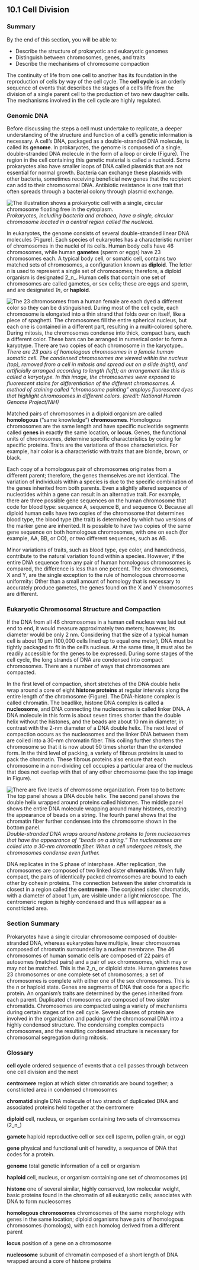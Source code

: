 ##  10.1 Cell Division 

### Summary

By the end of this section, you will be able to: 

  - Describe the structure of prokaryotic and eukaryotic genomes
  - Distinguish between chromosomes, genes, and traits
  - Describe the mechanisms of chromosome compaction

The continuity of life from one cell to another has its foundation in the reproduction of cells by way of the cell cycle. The **cell cycle** is an orderly sequence of events that describes the stages of a cell’s life from the division of a single parent cell to the production of two new daughter cells. The mechanisms involved in the cell cycle are highly regulated.

### Genomic DNA

Before discussing the steps a cell must undertake to replicate, a deeper understanding of the structure and function of a cell’s genetic information is necessary. A cell’s DNA, packaged as a double-stranded DNA molecule, is called its **genome**. In prokaryotes, the genome is composed of a single, double-stranded DNA molecule in the form of a loop or circle (Figure). The region in the cell containing this genetic material is called a nucleoid. Some prokaryotes also have smaller loops of DNA called plasmids that are not essential for normal growth. Bacteria can exchange these plasmids with other bacteria, sometimes receiving beneficial new genes that the recipient can add to their chromosomal DNA. Antibiotic resistance is one trait that often spreads through a bacterial colony through plasmid exchange.

![The illustration shows a prokaryotic cell with a single, circular chromosome floating free in the cytoplasm.][1] _Prokaryotes, including bacteria and archaea, have a single, circular chromosome located in a central region called the nucleoid._

In eukaryotes, the genome consists of several double-stranded linear DNA molecules (Figure). Each species of eukaryotes has a characteristic number of chromosomes in the nuclei of its cells. Human body cells have 46 chromosomes, while human **gametes** (sperm or eggs) have 23 chromosomes each. A typical body cell, or somatic cell, contains two matched sets of chromosomes, a configuration known as **diploid**. The letter _n_ is used to represent a single set of chromosomes; therefore, a diploid organism is designated 2_n_. Human cells that contain one set of chromosomes are called gametes, or sex cells; these are eggs and sperm, and are designated _1n_, or **haploid**.

![The 23 chromosomes from a human female are each dyed a different color so they can be distinguished. During most of the cell cycle, each chromosome is elongated into a thin strand that folds over on itself, like a piece of spaghetti.  The chromosomes fill the entire spherical nucleus, but each one is contained in a different part, resulting in a multi-colored sphere. During mitosis, the chromosomes condense into thick, compact bars, each a different color. These bars can be arranged in numerical order to form a karyotype. There are two copies of each chromosome in the karyotype..][2] _There are 23 pairs of homologous chromosomes in a female human somatic cell. The condensed chromosomes are viewed within the nucleus (top), removed from a cell in mitosis and spread out on a slide (right), and artificially arranged according to length (left); an arrangement like this is called a karyotype. In this image, the chromosomes were exposed to fluorescent stains for differentiation of the different chromosomes. A method of staining called “chromosome painting” employs fluorescent dyes that highlight chromosomes in different colors. (credit: National Human Genome Project/NIH)_

Matched pairs of chromosomes in a diploid organism are called **homologous** (“same knowledge”) **chromosomes**. Homologous chromosomes are the same length and have specific nucleotide segments called **genes** in exactly the same location, or **locus**. Genes, the functional units of chromosomes, determine specific characteristics by coding for specific proteins. Traits are the variations of those characteristics. For example, hair color is a characteristic with traits that are blonde, brown, or black.

Each copy of a homologous pair of chromosomes originates from a different parent; therefore, the genes themselves are not identical. The variation of individuals within a species is due to the specific combination of the genes inherited from both parents. Even a slightly altered sequence of nucleotides within a gene can result in an alternative trait. For example, there are three possible gene sequences on the human chromosome that code for blood type: sequence A, sequence B, and sequence O. Because all diploid human cells have two copies of the chromosome that determines blood type, the blood type (the trait) is determined by which two versions of the marker gene are inherited. It is possible to have two copies of the same gene sequence on both homologous chromosomes, with one on each (for example, AA, BB, or OO), or two different sequences, such as AB.

Minor variations of traits, such as blood type, eye color, and handedness, contribute to the natural variation found within a species. However, if the entire DNA sequence from any pair of human homologous chromosomes is compared, the difference is less than one percent. The sex chromosomes, X and Y, are the single exception to the rule of homologous chromosome uniformity: Other than a small amount of homology that is necessary to accurately produce gametes, the genes found on the X and Y chromosomes are different.

### Eukaryotic Chromosomal Structure and Compaction

If the DNA from all 46 chromosomes in a human cell nucleus was laid out end to end, it would measure approximately two meters; however, its diameter would be only 2 nm. Considering that the size of a typical human cell is about 10 µm (100,000 cells lined up to equal one meter), DNA must be tightly packaged to fit in the cell’s nucleus. At the same time, it must also be readily accessible for the genes to be expressed. During some stages of the cell cycle, the long strands of DNA are condensed into compact chromosomes. There are a number of ways that chromosomes are compacted.

In the first level of compaction, short stretches of the DNA double helix wrap around a core of eight **histone proteins** at regular intervals along the entire length of the chromosome (Figure). The DNA-histone complex is called chromatin. The beadlike, histone DNA complex is called a **nucleosome**, and DNA connecting the nucleosomes is called linker DNA. A DNA molecule in this form is about seven times shorter than the double helix without the histones, and the beads are about 10 nm in diameter, in contrast with the 2-nm diameter of a DNA double helix. The next level of compaction occurs as the nucleosomes and the linker DNA between them are coiled into a 30-nm chromatin fiber. This coiling further shortens the chromosome so that it is now about 50 times shorter than the extended form. In the third level of packing, a variety of fibrous proteins is used to pack the chromatin. These fibrous proteins also ensure that each chromosome in a non-dividing cell occupies a particular area of the nucleus that does not overlap with that of any other chromosome (see the top image in Figure).

![There are five levels of chromosome organization. From top to bottom: The top panel shows a DNA double helix. The second panel shows the double helix wrapped around proteins called histones. The middle panel shows the entire DNA molecule wrapping around many histones, creating the appearance of beads on a string. The fourth panel shows that the chromatin fiber further condenses into the chromosome shown in the bottom panel.][3] _Double-stranded DNA wraps around histone proteins to form nucleosomes that have the appearance of “beads on a string.” The nucleosomes are coiled into a 30-nm chromatin fiber. When a cell undergoes mitosis, the chromosomes condense even further._

DNA replicates in the S phase of interphase. After replication, the chromosomes are composed of two linked sister **chromatids**. When fully compact, the pairs of identically packed chromosomes are bound to each other by cohesin proteins. The connection between the sister chromatids is closest in a region called the **centromere**. The conjoined sister chromatids, with a diameter of about 1 µm, are visible under a light microscope. The centromeric region is highly condensed and thus will appear as a constricted area.

### Section Summary

Prokaryotes have a single circular chromosome composed of double-stranded DNA, whereas eukaryotes have multiple, linear chromosomes composed of chromatin surrounded by a nuclear membrane. The 46 chromosomes of human somatic cells are composed of 22 pairs of autosomes (matched pairs) and a pair of sex chromosomes, which may or may not be matched. This is the 2_n_ or diploid state. Human gametes have 23 chromosomes or one complete set of chromosomes; a set of chromosomes is complete with either one of the sex chromosomes. This is the _n_ or haploid state. Genes are segments of DNA that code for a specific protein. An organism’s traits are determined by the genes inherited from each parent. Duplicated chromosomes are composed of two sister chromatids. Chromosomes are compacted using a variety of mechanisms during certain stages of the cell cycle. Several classes of protein are involved in the organization and packing of the chromosomal DNA into a highly condensed structure. The condensing complex compacts chromosomes, and the resulting condensed structure is necessary for chromosomal segregation during mitosis.

### Glossary

**cell cycle** ordered sequence of events that a cell passes through between one cell division and the next

**centromere** region at which sister chromatids are bound together; a constricted area in condensed chromosomes

**chromatid** single DNA molecule of two strands of duplicated DNA and associated proteins held together at the centromere

**diploid** cell, nucleus, or organism containing two sets of chromosomes (2_n_)

**gamete** haploid reproductive cell or sex cell (sperm, pollen grain, or egg)

**gene** physical and functional unit of heredity, a sequence of DNA that codes for a protein.

**genome** total genetic information of a cell or organism

**haploid** cell, nucleus, or organism containing one set of chromosomes (_n_)

**histone** one of several similar, highly conserved, low molecular weight, basic proteins found in the chromatin of all eukaryotic cells; associates with DNA to form nucleosomes

**homologous chromosomes** chromosomes of the same morphology with genes in the same location; diploid organisms have pairs of homologous chromosomes (homologs), with each homolog derived from a different parent

**locus** position of a gene on a chromosome

**nucleosome** subunit of chromatin composed of a short length of DNA wrapped around a core of histone proteins

   [1]: https://cnx.org/resources/50163f8ff80f335574f41bfc10cc49a1e87cf9df/Figure_10_01_01.jpg
   [2]: https://cnx.org/resources/1062006ca285c1c46648dc45ee4a1059d3d4eaf3/Figure_10_01_02.jpg
   [3]: https://cnx.org/resources/e0ea4be0f287cdb787ec6a7a40951e22e65bc20a/Figure_10_01_03.jpg

